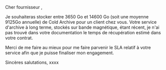Cher fournisseur , 

Je souhaiteras stocker entre 3650 Go et 14600 Go (soit une moyenne 9125Go annuelle) de Cold Archive pour un client chez vous.
Votre service d'archive à long terme, stockés sur bande magnétique, étant récent, je n'ai pas trouvé dans votre documentation le temps de récupération estimé dans votre contrat.

Merci de me faire au mieux pour me faire parvenir le SLA relatif à votre service afin que je puisse finaliser mon engagement.

Sincères salutations,
xxxx